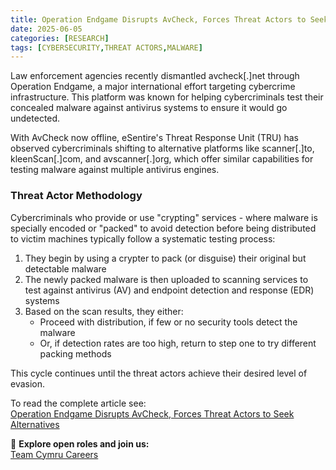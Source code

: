 ```yaml
---
title: Operation Endgame Disrupts AvCheck, Forces Threat Actors to Seek Alternatives
date: 2025-06-05
categories: [RESEARCH]
tags: [CYBERSECURITY,THREAT ACTORS,MALWARE]
---
```


Law enforcement agencies recently dismantled avcheck[.]net through Operation Endgame, a major international effort targeting cybercrime infrastructure. This platform was known for helping cybercriminals test their concealed malware against antivirus systems to ensure it would go undetected.

With AvCheck now offline, eSentire's Threat Response Unit (TRU) has observed cybercriminals shifting to alternative platforms like scanner[.]to, kleenScan[.]com, and avscanner[.]org, which offer similar capabilities for testing malware against multiple antivirus engines.

### Threat Actor Methodology
Cybercriminals who provide or use "crypting" services - where malware is specially encoded or "packed" to avoid detection before being distributed to victim machines typically follow a systematic testing process:

1. They begin by using a crypter to pack (or disguise) their original but detectable malware  
2. The newly packed malware is then uploaded to scanning services to test against antivirus (AV) and endpoint detection and response (EDR) systems  
3. Based on the scan results, they either:  
   - Proceed with distribution, if few or no security tools detect the malware  
   - Or, if detection rates are too high, return to step one to try different packing methods  

This cycle continues until the threat actors achieve their desired level of evasion. 

To read the complete article see:  
[Operation Endgame Disrupts AvCheck, Forces Threat Actors to Seek Alternatives](https://www.esentire.com/blog/operation-endgame-disrupts-avcheck-forces-threat-actors-to-seek-alternatives) 

📰  **Explore open roles and join us:**  
[Team Cymru Careers](https://www.team-cymru.com/careers)  
